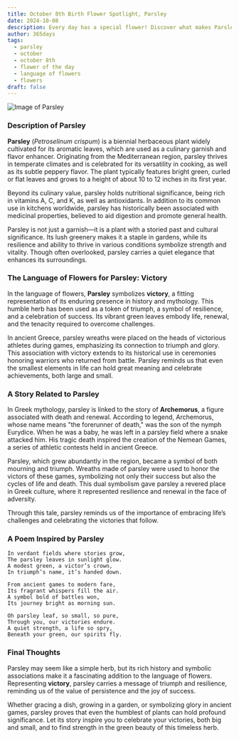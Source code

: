 ```yaml
---
title: October 8th Birth Flower Spotlight, Parsley
date: 2024-10-08
description: Every day has a special flower! Discover what makes Parsley unique as today’s birth flower and its symbolic meaning.
author: 365days
tags:
  - parsley
  - october
  - october 8th
  - flower of the day
  - language of flowers
  - flowers
draft: false
---
```


![Image of Parsley](https://cdn.pixabay.com/photo/2022/06/05/13/57/cow-parsley-7244120_640.jpg#center)


### Description of Parsley

**Parsley** (_Petroselinum crispum_) is a biennial herbaceous plant widely cultivated for its aromatic leaves, which are used as a culinary garnish and flavor enhancer. Originating from the Mediterranean region, parsley thrives in temperate climates and is celebrated for its versatility in cooking, as well as its subtle peppery flavor. The plant typically features bright green, curled or flat leaves and grows to a height of about 10 to 12 inches in its first year.

Beyond its culinary value, parsley holds nutritional significance, being rich in vitamins A, C, and K, as well as antioxidants. In addition to its common use in kitchens worldwide, parsley has historically been associated with medicinal properties, believed to aid digestion and promote general health.

Parsley is not just a garnish—it is a plant with a storied past and cultural significance. Its lush greenery makes it a staple in gardens, while its resilience and ability to thrive in various conditions symbolize strength and vitality. Though often overlooked, parsley carries a quiet elegance that enhances its surroundings.

### The Language of Flowers for Parsley: Victory

In the language of flowers, **Parsley** symbolizes **victory**, a fitting representation of its enduring presence in history and mythology. This humble herb has been used as a token of triumph, a symbol of resilience, and a celebration of success. Its vibrant green leaves embody life, renewal, and the tenacity required to overcome challenges.

In ancient Greece, parsley wreaths were placed on the heads of victorious athletes during games, emphasizing its connection to triumph and glory. This association with victory extends to its historical use in ceremonies honoring warriors who returned from battle. Parsley reminds us that even the smallest elements in life can hold great meaning and celebrate achievements, both large and small.

### A Story Related to Parsley

In Greek mythology, parsley is linked to the story of **Archemorus**, a figure associated with death and renewal. According to legend, Archemorus, whose name means "the forerunner of death," was the son of the nymph Eurydice. When he was a baby, he was left in a parsley field where a snake attacked him. His tragic death inspired the creation of the Nemean Games, a series of athletic contests held in ancient Greece.

Parsley, which grew abundantly in the region, became a symbol of both mourning and triumph. Wreaths made of parsley were used to honor the victors of these games, symbolizing not only their success but also the cycles of life and death. This dual symbolism gave parsley a revered place in Greek culture, where it represented resilience and renewal in the face of adversity.

Through this tale, parsley reminds us of the importance of embracing life’s challenges and celebrating the victories that follow.

### A Poem Inspired by Parsley

```
In verdant fields where stories grow,  
The parsley leaves in sunlight glow.  
A modest green, a victor’s crown,  
In triumph’s name, it’s handed down.  

From ancient games to modern fare,  
Its fragrant whispers fill the air.  
A symbol bold of battles won,  
Its journey bright as morning sun.  

Oh parsley leaf, so small, so pure,  
Through you, our victories endure.  
A quiet strength, a life so spry,  
Beneath your green, our spirits fly.  
```

### Final Thoughts

Parsley may seem like a simple herb, but its rich history and symbolic associations make it a fascinating addition to the language of flowers. Representing **victory**, parsley carries a message of triumph and resilience, reminding us of the value of persistence and the joy of success.

Whether gracing a dish, growing in a garden, or symbolizing glory in ancient games, parsley proves that even the humblest of plants can hold profound significance. Let its story inspire you to celebrate your victories, both big and small, and to find strength in the green beauty of this timeless herb.



